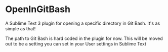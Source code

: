 OpenInGitBash
=============

A Sublime Text 3 plugin for opening a specific directory in Git Bash.  It's as simple as that!

The path to Git Bash is hard coded in the plugin for now.  This will be moved out to be a setting you can set in your User settings in Sublime Text
